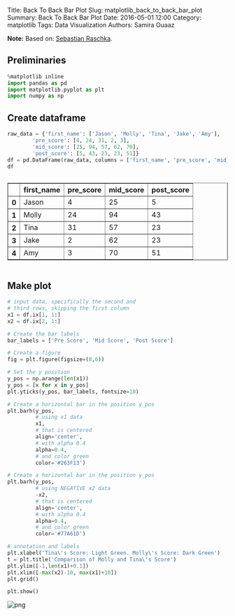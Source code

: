 Title: Back To Back Bar Plot 
Slug: matplotlib_back_to_back_bar_plot
Summary: Back To Back Bar Plot 
Date: 2016-05-01 12:00
Category: matplotlib
Tags: Data Visualization
Authors: Samira Ouaaz



**Note:** Based on: [Sebastian Raschka](http://nbviewer.ipython.org/github/rasbt/matplotlib-gallery/blob/master/ipynb/barplots.ipynb).

## Preliminaries


```python
%matplotlib inline
import pandas as pd
import matplotlib.pyplot as plt
import numpy as np
```

## Create dataframe


```python
raw_data = {'first_name': ['Jason', 'Molly', 'Tina', 'Jake', 'Amy'],
        'pre_score': [4, 24, 31, 2, 3],
        'mid_score': [25, 94, 57, 62, 70],
        'post_score': [5, 43, 23, 23, 51]}
df = pd.DataFrame(raw_data, columns = ['first_name', 'pre_score', 'mid_score', 'post_score'])
df
```




<div style="max-height:1000px;max-width:1500px;overflow:auto;">
<table border="1" class="dataframe">
  <thead>
    <tr style="text-align: right;">
      <th></th>
      <th>first_name</th>
      <th>pre_score</th>
      <th>mid_score</th>
      <th>post_score</th>
    </tr>
  </thead>
  <tbody>
    <tr>
      <th>0</th>
      <td> Jason</td>
      <td>  4</td>
      <td> 25</td>
      <td>  5</td>
    </tr>
    <tr>
      <th>1</th>
      <td> Molly</td>
      <td> 24</td>
      <td> 94</td>
      <td> 43</td>
    </tr>
    <tr>
      <th>2</th>
      <td>  Tina</td>
      <td> 31</td>
      <td> 57</td>
      <td> 23</td>
    </tr>
    <tr>
      <th>3</th>
      <td>  Jake</td>
      <td>  2</td>
      <td> 62</td>
      <td> 23</td>
    </tr>
    <tr>
      <th>4</th>
      <td>   Amy</td>
      <td>  3</td>
      <td> 70</td>
      <td> 51</td>
    </tr>
  </tbody>
</table>
</div>



## Make plot


```python
# input data, specifically the second and 
# third rows, skipping the first column
x1 = df.ix[1, 1:]
x2 = df.ix[2, 1:]

# Create the bar labels
bar_labels = ['Pre Score', 'Mid Score', 'Post Score']

# Create a figure
fig = plt.figure(figsize=(8,6))

# Set the y position
y_pos = np.arange(len(x1))
y_pos = [x for x in y_pos]
plt.yticks(y_pos, bar_labels, fontsize=10)

# Create a horizontal bar in the position y_pos
plt.barh(y_pos, 
         # using x1 data
         x1, 
         # that is centered
         align='center', 
         # with alpha 0.4
         alpha=0.4, 
         # and color green
         color='#263F13')

# Create a horizontal bar in the position y_pos
plt.barh(y_pos, 
         # using NEGATIVE x2 data
         -x2,
         # that is centered
         align='center', 
         # with alpha 0.4
         alpha=0.4, 
         # and color green
         color='#77A61D')

# annotation and labels
plt.xlabel('Tina\'s Score: Light Green. Molly\'s Score: Dark Green')
t = plt.title('Comparison of Molly and Tina\'s Score')
plt.ylim([-1,len(x1)+0.1])
plt.xlim([-max(x2)-10, max(x1)+10])
plt.grid()

plt.show()
```


![png]({filename}/images/matplotlib_back_to_back_bar_plot/output_6_0.png)

